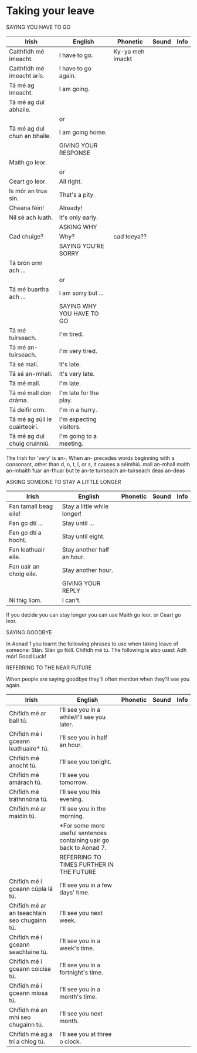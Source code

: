 # Taking your leave

SAYING YOU HAVE TO GO

|Irish|English|Phonetic|Sound|Info|
|------|-------|--------|-----|----|
|Caithfidh mé imeacht. |I have to go.|Ky-ya meh imackt
|Caithfidh mé imeacht arís. |I have to go again.
|Tá mé ag imeacht. |I am going.
|Tá mé ag dul abhaile.
||or
|Tá mé ag dul chun an bhaile. |I am going home.
||GIVING YOUR RESPONSE
|Maith go leor.
||or
|Ceart go leor. |All right.
|Is mór an trua sin. |That's a pity.
|Cheana féin! |Already!
|Níl sé ach luath. |It's only early.
||ASKING WHY
|Cad chuige? |Why?| cad teeya??
||SAYING YOU'RE SORRY
|Tá brón orm ach ...
||or
|Tá mé buartha ach ... |I am sorry but ...
||SAYING WHY YOU HAVE TO GO
|Tá mé tuirseach. |I'm tired.
|Tá mé an-tuirseach. |I'm very tired.
|Tá sé mall. |It's late.
|Tá sé an-mhall. |It's very late.
|Tá mé mall. |I'm late.
|Tá mé mall don dráma. |I'm late for the play.
|Tá deifir orm. |I'm in a hurry.
|Tá mé ag súil le cuairteoirí. |I'm expecting visitors.
|Tá mé ag dul chuig cruinniú. |I'm going to a meeting.


The Irish for 'very' is an-. When an- precedes words beginning with a consonant, other than d, n, t, l, or s, it causes a séimhiú.
mall	an-mhall
maith	an-mhaith
fuar an-fhuar
but
te	an-te
tuirseach	an-tuirseach
deas	an-deas

ASKING SOMEONE TO STAY A LITTLE LONGER

|Irish|English|Phonetic|Sound|Info|
|------|-------|--------|-----|----|
|Fan tamall beag eile! |Stay a little while longer!
|Fan go dtí ... |Stay until ...
|Fan go dtí a hocht. |Stay until eight.
|Fan leathuair eile. |Stay another half an hour.
|Fan uair an choig eile. |Stay another hour.
||GIVING YOUR REPLY
|Ní thig liom. |I can't.

If you decide you can stay longer you can use
Maith go leor.
or
Ceart go leor.

SAYING GOODBYE

In Aonad 1 you learnt the following phrases to use when taking leave of someone:
Slán.
Slán go fóill.
Chífidh mé tú.
The following is also used:
Adh mór! Good Luck!


REFERRING TO THE NEAR FUTURE

When people are saying goodbye they'll often mention when they'll see you again.

|Irish|English|Phonetic|Sound|Info|
|------|-------|--------|-----|----|
|Chífidh mé ar ball tú. |I'll see you in a while/I'll see you later.
|Chífidh mé i gceann leathuaire* tú. |I'll see you in half an hour.
|Chífidh mé anocht tú. |I'll see you tonight.
|Chífidh mé amárach tú. |I'll see you tomorrow.
|Chífidh mé tráthnnóna tú. |I'll see you this evening.
|Chífidh mé ar maidin tú. |I'll see you in the morning.
||*For some more useful sentences containing uair go back to Aonad 7.
||REFERRING TO TIMES FURTHER IN THE FUTURE
|Chífidh mé i gceann cúpla lá tú. |I'll see you in a few days' time.
|Chífidh mé ar an tseachtain seo chugainn tú. |I'll see you next week.
|Chífidh mé i gceann seachtaine tú. |I'll see you in a week's time.
|Chífidh mé i gceann coicíse tú. |I'll see you in a fortnight's time.
|Chífidh mé i gceann míosa tú. |I'll see you in a month's time.
|Chífidh mé an mhí seo chugainn tú. |I'll see you next month.
|Chífidh mé ag a trí a chlog tú. |I'll see you at three o clock.